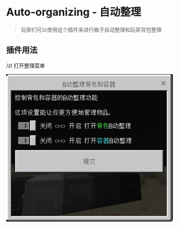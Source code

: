 # Auto-organizing - 自动整理

> 玩家们可以使用这个插件来进行箱子自动整理和玩家背包整理

## 插件用法

/zl 打开整理菜单

![alt text](/public/2.png)
